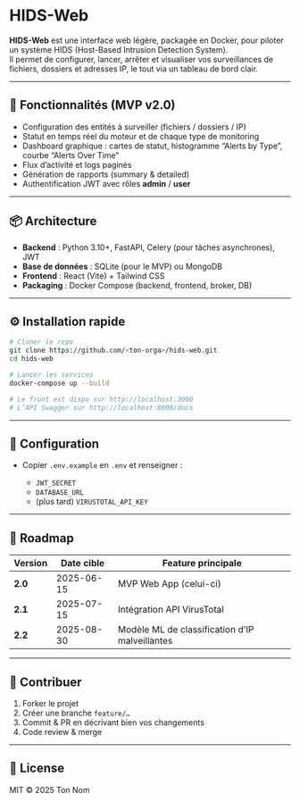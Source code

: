 # HIDS-Web

**HIDS-Web** est une interface web légère, packagée en Docker, pour piloter un système HIDS (Host-Based Intrusion Detection System).  
Il permet de configurer, lancer, arrêter et visualiser vos surveillances de fichiers, dossiers et adresses IP, le tout via un tableau de bord clair.

---

## 🚀 Fonctionnalités (MVP v2.0)

- Configuration des entités à surveiller (fichiers / dossiers / IP)  
- Statut en temps réel du moteur et de chaque type de monitoring  
- Dashboard graphique : cartes de statut, histogramme “Alerts by Type”, courbe “Alerts Over Time”  
- Flux d’activité et logs paginés  
- Génération de rapports (summary & detailed)  
- Authentification JWT avec rôles **admin** / **user**

---

## 📦 Architecture

- **Backend** : Python 3.10+, FastAPI, Celery (pour tâches asynchrones), JWT  
- **Base de données** : SQLite (pour le MVP) ou MongoDB  
- **Frontend** : React (Vite) + Tailwind CSS  
- **Packaging** : Docker Compose (backend, frontend, broker, DB)  

---

## ⚙️ Installation rapide

```bash
# Cloner le repo
git clone https://github.com/<ton-orga>/hids-web.git
cd hids-web

# Lancer les services
docker-compose up --build

# Le front est dispo sur http://localhost:3000
# L’API Swagger sur http://localhost:8000/docs
````

---

## 🔧 Configuration

* Copier `.env.example` en `.env` et renseigner :

  * `JWT_SECRET`
  * `DATABASE_URL`
  * (plus tard) `VIRUSTOTAL_API_KEY`

---

## 📅 Roadmap

| Version | Date cible | Feature principale                             |
| ------- | ---------- | ---------------------------------------------- |
| **2.0** | 2025-06-15 | MVP Web App (celui-ci)                         |
| **2.1** | 2025-07-15 | Intégration API VirusTotal                     |
| **2.2** | 2025-08-30 | Modèle ML de classification d’IP malveillantes |

---

## 🤝 Contribuer

1. Forker le projet
2. Créer une branche `feature/…`
3. Commit & PR en décrivant bien vos changements
4. Code review & merge

---

## 📝 License

MIT © 2025 Ton Nom
